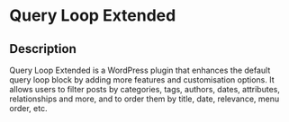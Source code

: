 # Query Loop Extended

## Description

Query Loop Extended is a WordPress plugin that enhances the default query loop block by adding more features and customisation options. It allows users to filter posts by categories, tags, authors, dates, attributes, relationships and more, and to order them by title, date, relevance, menu order, etc.
